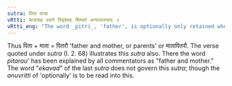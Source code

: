 ```yaml
---
sutra: पिता मात्रा
vRtti: मात्रासह वचने पितृशब्दः शिष्यते अन्यतरस्याम् ॥
vRtti_eng: "The word _pitri_, 'father', is optionally only retained when spoken of along with _matri_, 'mother.'"
---
```

Thus पिता + माता = पितरौ 'father and mother, or parents' or मातापितरौ. The verse quoted under _sutra_ (I. 2. 68) illustrates this _sutra_ also. There the word _pitarau_' has been explained by all commentators as "father and mother." The word "_ekavad_" of the last _sutra_ does not govern this _sutra_; though the _anuvritti_ of 'optionally' is to be read into this.
